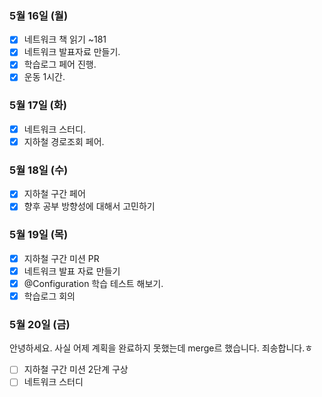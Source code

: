 ### 5월 16일 (월)
- [x] 네트워크 책 읽기 ~181
- [x] 네트워크 발표자료 만들기.
- [x] 학습로그 페어 진행.
- [x] 운동 1시간.

### 5월 17일 (화)
- [x] 네트워크 스터디. 
- [x] 지하철 경로조회 페어. 

### 5월 18일 (수)
- [x] 지하철 구간 페어
- [x] 향후 공부 방향성에 대해서 고민하기

### 5월 19일 (목)
- [x] 지하철 구간 미션 PR
- [x] 네트워크 발표 자료 만들기
- [x] @Configuration 학습 테스트 해보기.
- [x] 학습로그 회의

### 5월 20일 (금)
안녕하세요. 사실 어제 계획을 완료하지 못했는데 merge르
했습니다. 죄송합니다.ㅎ 
- [ ] 지하철 구간 미션 2단계 구상
- [ ] 네트워크 스터디